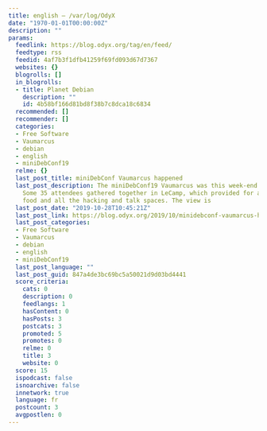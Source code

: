 ```yaml
---
title: english – /var/log/OdyX
date: "1970-01-01T00:00:00Z"
description: ""
params:
  feedlink: https://blog.odyx.org/tag/en/feed/
  feedtype: rss
  feedid: 4af7b3f1dfb41259f69fd093d67d7367
  websites: {}
  blogrolls: []
  in_blogrolls:
  - title: Planet Debian
    description: ""
    id: 4b58bf166d81bd8f38b7c8dca18c6834
  recommended: []
  recommender: []
  categories:
  - Free Software
  - Vaumarcus
  - debian
  - english
  - miniDebConf19
  relme: {}
  last_post_title: miniDebConf Vaumarcus happened
  last_post_description: The miniDebConf19 Vaumarcus was this week-end in Vaumarcus.
    Some 35 attendees gathered together in LeCamp, which provided for accomodation,
    food and all the hacking and talk spaces. The view is
  last_post_date: "2019-10-28T10:45:21Z"
  last_post_link: https://blog.odyx.org/2019/10/minidebconf-vaumarcus-happened/
  last_post_categories:
  - Free Software
  - Vaumarcus
  - debian
  - english
  - miniDebConf19
  last_post_language: ""
  last_post_guid: 847a4de3bc69bc5a50021d9d03bd4441
  score_criteria:
    cats: 0
    description: 0
    feedlangs: 1
    hasContent: 0
    hasPosts: 3
    postcats: 3
    promoted: 5
    promotes: 0
    relme: 0
    title: 3
    website: 0
  score: 15
  ispodcast: false
  isnoarchive: false
  innetwork: true
  language: fr
  postcount: 3
  avgpostlen: 0
---
```

